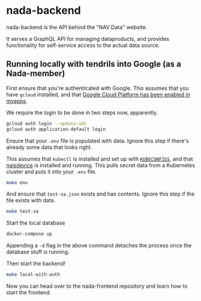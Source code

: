 # nada-backend

nada-backend is the API behind the "NAV Data" website. 

It serves a GraphQL API for managing dataproducts, and provides functionality for self-service access to the actual data source.


## Running locally with tendrils into Google (as a Nada-member)

First ensure that you're authenticated with Google.
This assumes that you have `gcloud` installed, and that [Google Cloud Platform has been enabled in myapps](https://doc.nais.io/basics/access/#google-cloud-platform-gcp).

We require the login to be done in two steps now, apparently.
```bash
gcloud auth login --update-adc
gcloud auth application-default login
```


Ensure that your `.env` file is populated with data.
Ignore this step if there's already some data that looks right.


This assumes that `kubectl` is installed and set up with [`KUBECONFIGS`](https://doc.nais.io/basics/access/#install-kubectl), and that [naisdevice](https://doc.nais.io/device/) is installed and running.
This pulls secret data from a Kubernetes cluster and puts it into your `.env` file. 
```bash
make env
```

And ensure that `test-sa.json` exists and has contents.
Ignore this step if the file exists with data.

```bash
make test-sa
```

Start the local database
```bash
docker-compose up
```
Appending a `-d` flag in the above command detaches the process once the database stuff is running.


Then start the backend!
```bash
make local-with-auth
```

Now you can head over to the nada-frontend repository and learn how to start the frontend.